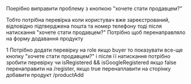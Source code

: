 Поерібно виправити проблему з кнопкою "хочете стати продавцем?"

Тобто потрібна перевірка коли користувач вже зареєстрований, відповідно підтверджена пошта та номер телефону тоді після натискання "хочете стати продавцем?" Потрібно щоб перенаправляло на форму додавання продукту

1 Потрібно додати перевірку на role якщо buyer то показувати все-ще кнопку "хочете стати продавцем?" і після її натискання потрібно зробити перевірку чи isRegistered && isGoogleRegistered якщо false перенаправити на /register, якщо true перенаплавити на сторінку добавити продукт /productAdd

